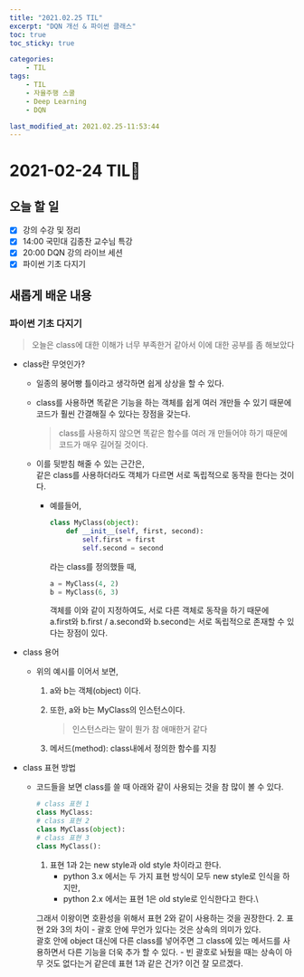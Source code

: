 ```yaml
---
title: "2021.02.25 TIL"
excerpt: "DQN 개선 & 파이썬 클래스"
toc: true
toc_sticky: true

categories:
    - TIL 
tags:
    - TIL
    - 자율주행 스쿨
    - Deep Learning
    - DQN

last_modified_at: 2021.02.25-11:53:44
---
```

 
# 2021-02-24 TIL📓
## 오늘 할 일
- [x] 강의 수강 및 정리
- [x] 14:00 국민대 김종찬 교수님 특강
- [x] 20:00 DQN 강의 라이브 세션
- [x] 파이썬 기초 다지기

## 새롭게 배운 내용
### 파이썬 기초 다지기
> 오늘은 class에 대한 이해가 너무 부족한거 같아서 이에 대한 공부를 좀 해보았다

- class란 무엇인가?
    - 일종의 붕어빵 틀이라고 생각하면 쉽게 상상을 할 수 있다.
    - class를 사용하면 똑같은 기능을 하는 객체를 쉽게 여러 개만들 수 있기 때문에\
    코드가 훨씬 간결해질 수 있다는 장점을 갖는다.
        > class를 사용하지 않으면 똑같은 함수를 여러 개 만들어야 하기 때문에 코드가 매우 길어질 것이다.

    - 이를 뒷받침 해줄 수 있는 근간은,\
    같은 class를 사용하더라도 객체가 다르면 서로 독립적으로 동작을 한다는 것이다.
        - 예를들어,
            ```python
            class MyClass(object):
                def __init__(self, first, second):
                    self.first = first
                    self.second = second
            ```
            라는 class를 정의했들 때,
            ```python
            a = MyClass(4, 2)
            b = MyClass(6, 3)
            ```
            객체를 이와 같이 지정하여도, 서로 다른 객체로 동작을 하기 때문에\
            a.first와 b.first / a.second와 b.second는 서로 독립적으로 존재할 수 있다는 장점이 있다.

- class 용어
    - 위의 예시를 이어서 보면,
        1. a와 b는 객체(object) 이다.
        2. 또한, a와 b는 MyClass의 인스턴스이다.
            > 인스턴스라는 말이 뭔가 참 애매한거 같다

        3. 메서드(method): class내에서 정의한 함수를 지칭

- class 표현 방법
    - 코드들을 보면 class를 쓸 때 아래와 같이 사용되는 것을 참 많이 볼 수 있다.
        ```python
        # class 표현 1
        class MyClass:
        # class 표현 2
        class MyClass(object):
        # class 표현 3
        class MyClass():
        ``` 
        1. 표현 1과 2는 new style과 old style 차이라고 한다.
            - python 3.x 에서는 두 가지 표현 방식이 모두 new style로 인식을 하지만,
            - python 2.x 에서는 표현 1은 old style로 인식한다고 한다.\

        그래서 이왕이면 호환성을 위해서 표현 2와 같이 사용하는 것을 권장한다.
        2. 표현 2와 3의 차이
            - 괄호 안에 무언가 있다는 것은 상속의 의미가 있다.\
            괄호 안에 object 대신에 다른 class를 넣어주면 그 class에 있는 메서드를 사용하면서 다른 기능을 더욱 추가 할 수 있다.
            - 빈 괄호로 놔뒀을 때는 상속이 아무 것도 없다는거 같은데 표현 1과 같은 건가? 이건 잘 모르겠다.
